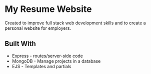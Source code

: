 # My Resume Website

Created to improve full stack web development skills and to create a personal website for employers.

## Built With
* Express - routes/server-side code
* MongoDB - Manage projects in a database
* EJS - Templates and partials
